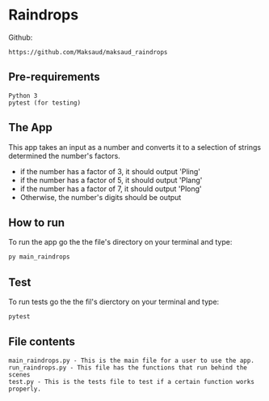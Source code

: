 # Raindrops

Github:
```
https://github.com/Maksaud/maksaud_raindrops
```

## Pre-requirements
```
Python 3
pytest (for testing)
```

## The App
This app takes an input as a number and converts it to a selection of strings determined the number's factors.

- if the number has a factor of 3, it should output 'Pling'
- if the number has a factor of 5, it should output 'Plang'
- if the number has a factor of 7, it should output 'Plong'
- Otherwise, the number's digits should be output

## How to run

To run the app go the the file's directory on your terminal and type:

```bash
py main_raindrops
```

## Test
To run tests go the the fil's dierctory on your terminal and type:

```bash
pytest
```
## File contents
```
main_raindrops.py - This is the main file for a user to use the app.
run_raindrops.py - This file has the functions that run behind the scenes
test.py - This is the tests file to test if a certain function works properly.
```